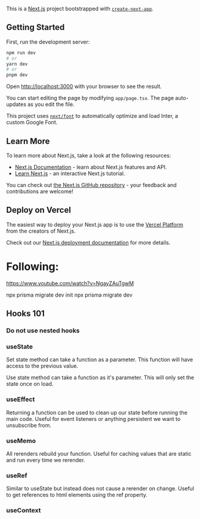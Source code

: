 This is a [Next.js](https://nextjs.org/) project bootstrapped with [`create-next-app`](https://github.com/vercel/next.js/tree/canary/packages/create-next-app).

## Getting Started

First, run the development server:

```bash
npm run dev
# or
yarn dev
# or
pnpm dev
```

Open [http://localhost:3000](http://localhost:3000) with your browser to see the result.

You can start editing the page by modifying `app/page.tsx`. The page auto-updates as you edit the file.

This project uses [`next/font`](https://nextjs.org/docs/basic-features/font-optimization) to automatically optimize and load Inter, a custom Google Font.

## Learn More

To learn more about Next.js, take a look at the following resources:

- [Next.js Documentation](https://nextjs.org/docs) - learn about Next.js features and API.
- [Learn Next.js](https://nextjs.org/learn) - an interactive Next.js tutorial.

You can check out [the Next.js GitHub repository](https://github.com/vercel/next.js/) - your feedback and contributions are welcome!

## Deploy on Vercel

The easiest way to deploy your Next.js app is to use the [Vercel Platform](https://vercel.com/new?utm_medium=default-template&filter=next.js&utm_source=create-next-app&utm_campaign=create-next-app-readme) from the creators of Next.js.

Check out our [Next.js deployment documentation](https://nextjs.org/docs/deployment) for more details.

# Following:
https://www.youtube.com/watch?v=NgayZAuTgwM


npx prisma migrate dev init
npx prisma migrate dev

## Hooks 101

### Do not use nested hooks

### useState

Set state method can take a function as a parameter. This function will have access to the previous value.

Use state method can take a function as it's parameter. This will only set the state once on load.

### useEffect

Returning a function can be used to clean up our state before running the main code. Useful for event listeners or anything persistent we want to unsubscribe from.

### useMemo

All rerenders rebuild your function. Useful for caching values that are static and run every time we rerender.

### useRef

Similar to useState but instead does not cause a rerender on change. Useful to get references to html elements using the ref property.

### useContext

